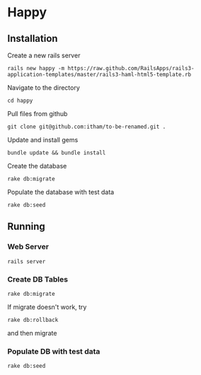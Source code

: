 Happy
=============

## Installation
Create a new rails server

    rails new happy -m https://raw.github.com/RailsApps/rails3-application-templates/master/rails3-haml-html5-template.rb

Navigate to the directory

    cd happy
    
Pull files from github

    git clone git@github.com:itham/to-be-renamed.git .
    
Update and install gems
  
    bundle update && bundle install
    
Create the database

    rake db:migrate
    
Populate the database with test data

    rake db:seed


## Running

### Web Server

    rails server

### Create DB Tables

    rake db:migrate

If migrate doesn't work, try 

    rake db:rollback
  
and then migrate

### Populate DB with test data

    rake db:seed
